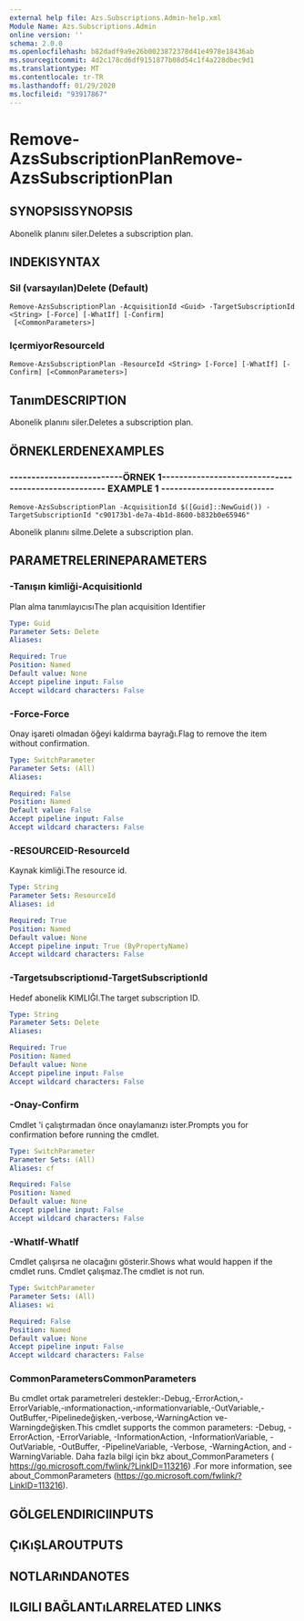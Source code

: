```yaml
---
external help file: Azs.Subscriptions.Admin-help.xml
Module Name: Azs.Subscriptions.Admin
online version: ''
schema: 2.0.0
ms.openlocfilehash: b82dadf9a9e26b0023872378d41e4978e18436ab
ms.sourcegitcommit: 4d2c178cd6df9151877b08d54c1f4a228dbec9d1
ms.translationtype: MT
ms.contentlocale: tr-TR
ms.lasthandoff: 01/29/2020
ms.locfileid: "93917867"
---
```

# <span data-ttu-id="e1341-101">Remove-AzsSubscriptionPlan</span><span class="sxs-lookup"><span data-stu-id="e1341-101">Remove-AzsSubscriptionPlan</span></span>

## <span data-ttu-id="e1341-102">SYNOPSIS</span><span class="sxs-lookup"><span data-stu-id="e1341-102">SYNOPSIS</span></span>
<span data-ttu-id="e1341-103">Abonelik planını siler.</span><span class="sxs-lookup"><span data-stu-id="e1341-103">Deletes a subscription plan.</span></span>

## <span data-ttu-id="e1341-104">INDEKI</span><span class="sxs-lookup"><span data-stu-id="e1341-104">SYNTAX</span></span>

### <span data-ttu-id="e1341-105">Sil (varsayılan)</span><span class="sxs-lookup"><span data-stu-id="e1341-105">Delete (Default)</span></span>
```
Remove-AzsSubscriptionPlan -AcquisitionId <Guid> -TargetSubscriptionId <String> [-Force] [-WhatIf] [-Confirm]
 [<CommonParameters>]
```

### <span data-ttu-id="e1341-106">Içermiyor</span><span class="sxs-lookup"><span data-stu-id="e1341-106">ResourceId</span></span>
```
Remove-AzsSubscriptionPlan -ResourceId <String> [-Force] [-WhatIf] [-Confirm] [<CommonParameters>]
```

## <span data-ttu-id="e1341-107">Tanım</span><span class="sxs-lookup"><span data-stu-id="e1341-107">DESCRIPTION</span></span>
<span data-ttu-id="e1341-108">Abonelik planını siler.</span><span class="sxs-lookup"><span data-stu-id="e1341-108">Deletes a subscription plan.</span></span>

## <span data-ttu-id="e1341-109">ÖRNEKLERDEN</span><span class="sxs-lookup"><span data-stu-id="e1341-109">EXAMPLES</span></span>

### <span data-ttu-id="e1341-110">--------------------------ÖRNEK 1--------------------------</span><span class="sxs-lookup"><span data-stu-id="e1341-110">-------------------------- EXAMPLE 1 --------------------------</span></span>
```
Remove-AzsSubscriptionPlan -AcquisitionId $([Guid]::NewGuid()) -TargetSubscriptionId "c90173b1-de7a-4b1d-8600-b832b0e65946"
```

<span data-ttu-id="e1341-111">Abonelik planını silme.</span><span class="sxs-lookup"><span data-stu-id="e1341-111">Delete a subscription plan.</span></span>

## <span data-ttu-id="e1341-112">PARAMETRELERINE</span><span class="sxs-lookup"><span data-stu-id="e1341-112">PARAMETERS</span></span>

### <span data-ttu-id="e1341-113">-Tanışın kimliği</span><span class="sxs-lookup"><span data-stu-id="e1341-113">-AcquisitionId</span></span>
<span data-ttu-id="e1341-114">Plan alma tanımlayıcısı</span><span class="sxs-lookup"><span data-stu-id="e1341-114">The plan acquisition Identifier</span></span>

```yaml
Type: Guid
Parameter Sets: Delete
Aliases: 

Required: True
Position: Named
Default value: None
Accept pipeline input: False
Accept wildcard characters: False
```

### <span data-ttu-id="e1341-115">-Force</span><span class="sxs-lookup"><span data-stu-id="e1341-115">-Force</span></span>
<span data-ttu-id="e1341-116">Onay işareti olmadan öğeyi kaldırma bayrağı.</span><span class="sxs-lookup"><span data-stu-id="e1341-116">Flag to remove the item without confirmation.</span></span>

```yaml
Type: SwitchParameter
Parameter Sets: (All)
Aliases: 

Required: False
Position: Named
Default value: False
Accept pipeline input: False
Accept wildcard characters: False
```

### <span data-ttu-id="e1341-117">-RESOURCEID</span><span class="sxs-lookup"><span data-stu-id="e1341-117">-ResourceId</span></span>
<span data-ttu-id="e1341-118">Kaynak kimliği.</span><span class="sxs-lookup"><span data-stu-id="e1341-118">The resource id.</span></span>

```yaml
Type: String
Parameter Sets: ResourceId
Aliases: id

Required: True
Position: Named
Default value: None
Accept pipeline input: True (ByPropertyName)
Accept wildcard characters: False
```

### <span data-ttu-id="e1341-119">-Targetsubscriptionıd</span><span class="sxs-lookup"><span data-stu-id="e1341-119">-TargetSubscriptionId</span></span>
<span data-ttu-id="e1341-120">Hedef abonelik KIMLIĞI.</span><span class="sxs-lookup"><span data-stu-id="e1341-120">The target subscription ID.</span></span>

```yaml
Type: String
Parameter Sets: Delete
Aliases: 

Required: True
Position: Named
Default value: None
Accept pipeline input: False
Accept wildcard characters: False
```

### <span data-ttu-id="e1341-121">-Onay</span><span class="sxs-lookup"><span data-stu-id="e1341-121">-Confirm</span></span>
<span data-ttu-id="e1341-122">Cmdlet 'i çalıştırmadan önce onaylamanızı ister.</span><span class="sxs-lookup"><span data-stu-id="e1341-122">Prompts you for confirmation before running the cmdlet.</span></span>

```yaml
Type: SwitchParameter
Parameter Sets: (All)
Aliases: cf

Required: False
Position: Named
Default value: None
Accept pipeline input: False
Accept wildcard characters: False
```

### <span data-ttu-id="e1341-123">-WhatIf</span><span class="sxs-lookup"><span data-stu-id="e1341-123">-WhatIf</span></span>
<span data-ttu-id="e1341-124">Cmdlet çalışırsa ne olacağını gösterir.</span><span class="sxs-lookup"><span data-stu-id="e1341-124">Shows what would happen if the cmdlet runs.</span></span>
<span data-ttu-id="e1341-125">Cmdlet çalışmaz.</span><span class="sxs-lookup"><span data-stu-id="e1341-125">The cmdlet is not run.</span></span>

```yaml
Type: SwitchParameter
Parameter Sets: (All)
Aliases: wi

Required: False
Position: Named
Default value: None
Accept pipeline input: False
Accept wildcard characters: False
```

### <span data-ttu-id="e1341-126">CommonParameters</span><span class="sxs-lookup"><span data-stu-id="e1341-126">CommonParameters</span></span>
<span data-ttu-id="e1341-127">Bu cmdlet ortak parametreleri destekler:-Debug,-ErrorAction,-ErrorVariable,-ınformationaction,-ınformationvariable,-OutVariable,-OutBuffer,-Pipelinedeğişken,-verbose,-WarningAction ve-Warningdeğişken.</span><span class="sxs-lookup"><span data-stu-id="e1341-127">This cmdlet supports the common parameters: -Debug, -ErrorAction, -ErrorVariable, -InformationAction, -InformationVariable, -OutVariable, -OutBuffer, -PipelineVariable, -Verbose, -WarningAction, and -WarningVariable.</span></span> <span data-ttu-id="e1341-128">Daha fazla bilgi için bkz about_CommonParameters ( https://go.microsoft.com/fwlink/?LinkID=113216) .</span><span class="sxs-lookup"><span data-stu-id="e1341-128">For more information, see about_CommonParameters (https://go.microsoft.com/fwlink/?LinkID=113216).</span></span>

## <span data-ttu-id="e1341-129">GÖLGELENDIRICI</span><span class="sxs-lookup"><span data-stu-id="e1341-129">INPUTS</span></span>

## <span data-ttu-id="e1341-130">ÇıKıŞLAR</span><span class="sxs-lookup"><span data-stu-id="e1341-130">OUTPUTS</span></span>

## <span data-ttu-id="e1341-131">NOTLARıNDA</span><span class="sxs-lookup"><span data-stu-id="e1341-131">NOTES</span></span>

## <span data-ttu-id="e1341-132">ILGILI BAĞLANTıLAR</span><span class="sxs-lookup"><span data-stu-id="e1341-132">RELATED LINKS</span></span>

